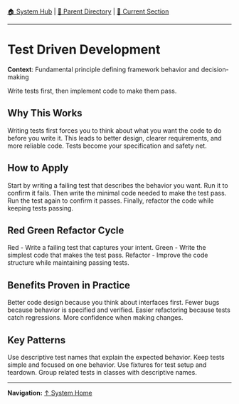 [🏠 System Hub](../INDEX.md) | [📁 Parent Directory](./) | [📖 Current Section](#)

---

# Test Driven Development

**Context**: Fundamental principle defining framework behavior and decision-making


Write tests first, then implement code to make them pass.

## Why This Works

Writing tests first forces you to think about what you want the code to do before you write it. This leads to better design, clearer requirements, and more reliable code. Tests become your specification and safety net.

## How to Apply

Start by writing a failing test that describes the behavior you want. Run it to confirm it fails. Then write the minimal code needed to make the test pass. Run the test again to confirm it passes. Finally, refactor the code while keeping tests passing.

## Red Green Refactor Cycle

Red - Write a failing test that captures your intent. Green - Write the simplest code that makes the test pass. Refactor - Improve the code structure while maintaining passing tests.

## Benefits Proven in Practice

Better code design because you think about interfaces first. Fewer bugs because behavior is specified and verified. Easier refactoring because tests catch regressions. More confidence when making changes.

## Key Patterns

Use descriptive test names that explain the expected behavior. Keep tests simple and focused on one behavior. Use fixtures for test setup and teardown. Group related tests in classes with descriptive names.

---
**Navigation:** [↑ System Home](../INDEX.md)

